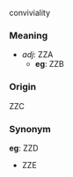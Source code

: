 conviviality
### Meaning
+ _adj_: ZZA
	+ __eg__: ZZB

### Origin

ZZC

### Synonym

__eg__: ZZD

+ ZZE


